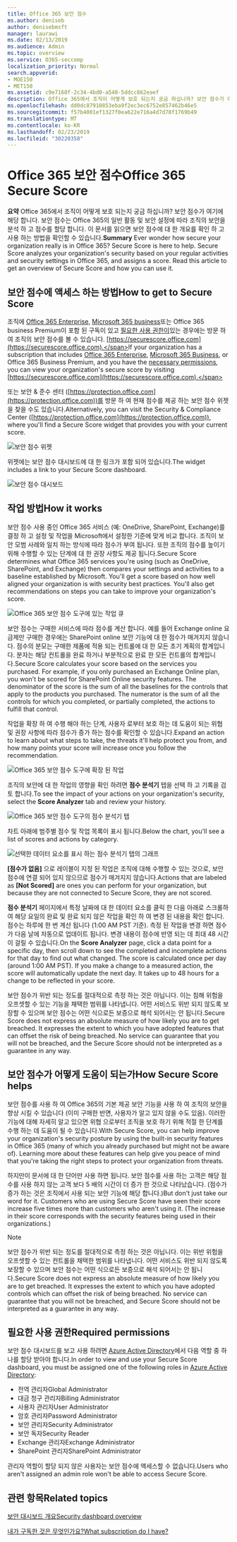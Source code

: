 ```yaml
---
title: Office 365 보안 점수
ms.author: deniseb
author: denisebmsft
manager: laurawi
ms.date: 02/13/2019
ms.audience: Admin
ms.topic: overview
ms.service: O365-seccomp
localization_priority: Normal
search.appverid:
- MOE150
- MET150
ms.assetid: c9e7160f-2c34-4bd0-a548-5ddcc862eaef
description: Office 365에서 조직이 어떻게 보호 되는지 궁금 하십니까? 보안 점수가 여기에 해당 합니다. 보안 점수는 Office 365의 일반 활동 및 보안 설정에 따라 조직의 보안을 분석 하 고 점수를 할당 합니다.
ms.openlocfilehash: dd0dc87910853eba9f2ec3ec6752e857462b46e5
ms.sourcegitcommit: f57b4001ef1327f0ea622e716a4d7d78f1769b49
ms.translationtype: MT
ms.contentlocale: ko-KR
ms.lasthandoff: 02/23/2019
ms.locfileid: "30220358"
---
```

# <a name="office-365-secure-score"></a><span data-ttu-id="11e2f-105">Office 365 보안 점수</span><span class="sxs-lookup"><span data-stu-id="11e2f-105">Office 365 Secure Score</span></span>

<span data-ttu-id="11e2f-p102">**요약** Office 365에서 조직이 어떻게 보호 되는지 궁금 하십니까? 보안 점수가 여기에 해당 합니다. 보안 점수는 Office 365의 일반 활동 및 보안 설정에 따라 조직의 보안을 분석 하 고 점수를 할당 합니다. 이 문서를 읽으면 보안 점수에 대 한 개요를 확인 하 고 사용 하는 방법을 확인할 수 있습니다.</span><span class="sxs-lookup"><span data-stu-id="11e2f-p102">**Summary** Ever wonder how secure your organization really is in Office 365? Secure Score is here to help. Secure Score analyzes your organization's security  based on your regular activities and security settings in Office 365, and assigns a score. Read this article to get an overview of Secure Score and how you can use it.</span></span>
  
## <a name="how-to-get-to-secure-score"></a><span data-ttu-id="11e2f-110">보안 점수에 액세스 하는 방법</span><span class="sxs-lookup"><span data-stu-id="11e2f-110">How to get to Secure Score</span></span>

<span data-ttu-id="11e2f-111">조직에 [Office 365 Enterprise](https://docs.microsoft.com/office365/enterprise/), [Microsoft 365 business](https://docs.microsoft.com/microsoft-365/business/)또는 Office 365 business Premium이 포함 된 구독이 있고 [필요한 사용 권한이](#required-permissions)있는 경우에는 방문 하 여 조직의 보안 점수를 볼 수 있습니다. [https://securescore.office.com](https://securescore.office.com).</span><span class="sxs-lookup"><span data-stu-id="11e2f-111">If your organization has a subscription that includes [Office 365 Enterprise](https://docs.microsoft.com/office365/enterprise/), [Microsoft 365 Business](https://docs.microsoft.com/microsoft-365/business/), or Office 365 Business Premium, and you have the [necessary permissions](#required-permissions), you can view your organization's secure score by visiting [https://securescore.office.com](https://securescore.office.com).</span></span> 

<span data-ttu-id="11e2f-112">또는 보안 & 준수 센터 ([https://protection.office.com](https://protection.office.com))를 방문 하 여 현재 점수를 제공 하는 보안 점수 위젯을 찾을 수도 있습니다.</span><span class="sxs-lookup"><span data-stu-id="11e2f-112">Alternatively, you can visit the Security & Compliance Center ([https://protection.office.com](https://protection.office.com)), where you'll find a Secure Score widget that provides you with your current score.</span></span>

![보안 점수 위젯](media/SecureScoreWidget-o365.png)

<span data-ttu-id="11e2f-114">위젯에는 보안 점수 대시보드에 대 한 링크가 포함 되어 있습니다.</span><span class="sxs-lookup"><span data-stu-id="11e2f-114">The widget includes a link to your Secure Score dashboard.</span></span>

![보안 점수 대시보드](media/SecureScore-WelcomeScreen.png)
  
## <a name="how-it-works"></a><span data-ttu-id="11e2f-116">작업 방법</span><span class="sxs-lookup"><span data-stu-id="11e2f-116">How it works</span></span>

<span data-ttu-id="11e2f-p103">보안 점수 사용 중인 Office 365 서비스 (예: OneDrive, SharePoint, Exchange)를 결정 하 고 설정 및 작업을 Microsoft에서 설정한 기준에 맞게 비교 합니다. 조직이 보안 모범 사례와 일치 하는 방식에 따라 점수가 부여 됩니다. 또한 조직의 점수를 높이기 위해 수행할 수 있는 단계에 대 한 권장 사항도 제공 됩니다.</span><span class="sxs-lookup"><span data-stu-id="11e2f-p103">Secure Score determines what Office 365 services you're using (such as OneDrive, SharePoint, and Exchange) then compares your settings and activities to a baseline established by Microsoft. You'll get a score based on how well aligned your organization is with security best practices. You'll also get recommendations on steps you can take to improve your organization's score.</span></span> 
  
![Office 365 보안 점수 도구에 있는 작업 큐](media/SecureScore-ActionsToTake.png)
  
<span data-ttu-id="11e2f-p104">보안 점수는 구매한 서비스에 따라 점수를 계산 합니다. 예를 들어 Exchange online 요금제만 구매한 경우에는 SharePoint online 보안 기능에 대 한 점수가 매겨지지 않습니다. 점수의 분모는 구매한 제품에 적용 되는 컨트롤에 대 한 모든 초기 계획의 합계입니다. 분자는 해당 컨트롤을 완료 하거나 부분적으로 완료 한 모든 컨트롤의 합계입니다.</span><span class="sxs-lookup"><span data-stu-id="11e2f-p104">Secure Score calculates your score based on the services you purchased. For example, if you only purchased an Exchange Online plan, you won't be scored for SharePoint Online security features. The denominator of the score is the sum of all the baselines for the controls that apply to the products you purchased. The numerator is the sum of all the controls for which you completed, or partially completed, the actions to fulfill that control.</span></span>

<span data-ttu-id="11e2f-125">작업을 확장 하 여 수행 해야 하는 단계, 사용자 로부터 보호 하는 데 도움이 되는 위협 및 권장 사항에 따라 점수가 증가 하는 점수를 확인할 수 있습니다.</span><span class="sxs-lookup"><span data-stu-id="11e2f-125">Expand an action to learn about what steps to take, the threats it'll help protect you from, and how many points your score will increase once you follow the recommendation.</span></span>
  
![Office 365 보안 점수 도구에 확장 된 작업](media/SecureScore-DetailedActionToTake.png)
  
<span data-ttu-id="11e2f-127">조직의 보안에 대 한 작업의 영향을 확인 하려면 **점수 분석기** 탭을 선택 하 고 기록을 검토 합니다.</span><span class="sxs-lookup"><span data-stu-id="11e2f-127">To see the impact of your actions on your organization's security, select the **Score Analyzer** tab and review your history.</span></span> 
  
![Office 365 보안 점수 도구의 점수 분석기 탭](media/SecureScore-ScoreAnalyzer-7days.png)
  
<span data-ttu-id="11e2f-129">차트 아래에 범주별 점수 및 작업 목록이 표시 됩니다.</span><span class="sxs-lookup"><span data-stu-id="11e2f-129">Below the chart, you'll see a list of scores and actions by category.</span></span> 
  
![선택한 데이터 요소를 표시 하는 점수 분석기 탭의 그래프](media/SecureScore-Analyzer-breakdownbelowchart.png)
 
<span data-ttu-id="11e2f-131">**[점수가 없음]** 으로 레이블이 지정 된 작업은 조직에 대해 수행할 수 있는 것으로, 보안 점수에 연결 되어 있지 않으므로 점수가 매겨지지 않습니다.</span><span class="sxs-lookup"><span data-stu-id="11e2f-131">Actions that are labeled as **[Not Scored]** are ones you can perform for your organization, but because they are not connected to Secure Score, they are not scored.</span></span>  

<span data-ttu-id="11e2f-p105">**점수 분석기** 페이지에서 특정 날짜에 대 한 데이터 요소를 클릭 한 다음 아래로 스크롤하여 해당 요일의 완료 및 완료 되지 않은 작업을 확인 하 여 변경 된 내용을 확인 합니다. 점수는 하루에 한 번 계산 됩니다 (1:00 AM PST 기준). 측정 된 작업을 변경 하면 점수가 다음 날에 자동으로 업데이트 됩니다. 변경 내용이 점수에 반영 되는 데 최대 48 시간이 걸릴 수 있습니다.</span><span class="sxs-lookup"><span data-stu-id="11e2f-p105">On the **Score Analyzer** page, click a data point for a specific day, then scroll down to see the completed and incomplete actions for that day to find out what changed. The score is calculated once per day (around 1:00 AM PST). If you make a change to a measured action, the score will automatically update the next day. It takes up to 48 hours for a change to be reflected in your score.</span></span>

<span data-ttu-id="11e2f-p106">보안 점수가 위반 되는 정도를 절대적으로 측정 하는 것은 아닙니다. 이는 침해 위험을 오프셋할 수 있는 기능을 채택한 범위를 나타냅니다. 어떤 서비스도 위반 되지 않도록 보장할 수 있으며 보안 점수는 어떤 식으로든 보증으로 해석 되어서는 안 됩니다.</span><span class="sxs-lookup"><span data-stu-id="11e2f-p106">Secure Score does not express an absolute measure of how likely you are to get breached. It expresses the extent to which you have adopted features that can offset the risk of being breached. No service can guarantee that you will not be breached, and the Secure Score should not be interpreted as a guarantee in any way.</span></span>
 
## <a name="how-secure-score-helps"></a><span data-ttu-id="11e2f-139">보안 점수가 어떻게 도움이 되는가</span><span class="sxs-lookup"><span data-stu-id="11e2f-139">How Secure Score helps</span></span>

<span data-ttu-id="11e2f-p107">보안 점수를 사용 하 여 Office 365의 기본 제공 보안 기능을 사용 하 여 조직의 보안을 향상 시킬 수 있습니다 (이미 구매한 반면, 사용자가 알고 있지 않을 수도 있음). 이러한 기능에 대해 자세히 알고 있으면 위협 으로부터 조직을 보호 하기 위해 적절 한 단계를 수행 하는 데 도움이 될 수 있습니다.</span><span class="sxs-lookup"><span data-stu-id="11e2f-p107">With Secure Score, you can help improve your organization's security posture by using the built-in security features in Office 365 (many of which you already purchased but might not be aware of). Learning more about these features can help give you peace of mind that you're taking the right steps to protect your organization from threats.</span></span>
  
<span data-ttu-id="11e2f-p108">하지만이 문서에 대 한 단어만 사용 하면 됩니다. 보안 점수를 사용 하는 고객은 해당 점수를 사용 하지 않는 고객 보다 5 배의 시간이 더 증가 한 것으로 나타났습니다. (점수가 증가 하는 것은 조직에서 사용 되는 보안 기능에 해당 합니다.)</span><span class="sxs-lookup"><span data-stu-id="11e2f-p108">But don't just take our word for it. Customers who are using Secure Score have seen their score increase five times more than customers who aren't using it. (The increase in their score corresponds with the security features being used in their organizations.)</span></span>
  
> [!NOTE]
> <span data-ttu-id="11e2f-p109">보안 점수가 위반 되는 정도를 절대적으로 측정 하는 것은 아닙니다. 이는 위반 위험을 오프셋할 수 있는 컨트롤을 채택한 범위를 나타냅니다. 어떤 서비스도 위반 되지 않도록 보장할 수 있으며 보안 점수는 어떤 식으로든 보증으로 해석 되어서는 안 됩니다.</span><span class="sxs-lookup"><span data-stu-id="11e2f-p109">Secure Score does not express an absolute measure of how likely you are to get breached. It expresses the extent to which you have adopted controls which can offset the risk of being breached. No service can guarantee that you will not be breached, and Secure Score should not be interpreted as a guarantee in any way.</span></span> 
  
## <a name="required-permissions"></a><span data-ttu-id="11e2f-148">필요한 사용 권한</span><span class="sxs-lookup"><span data-stu-id="11e2f-148">Required permissions</span></span>

<span data-ttu-id="11e2f-149">보안 점수 대시보드를 보고 사용 하려면 [Azure Active Directory](https://docs.microsoft.com/azure/active-directory/users-groups-roles/directory-assign-admin-roles#available-roles)에서 다음 역할 중 하나를 할당 받아야 합니다.</span><span class="sxs-lookup"><span data-stu-id="11e2f-149">In order to view and use your Secure Score dashboard, you must be assigned one of the following roles in [Azure Active Directory](https://docs.microsoft.com/azure/active-directory/users-groups-roles/directory-assign-admin-roles#available-roles):</span></span>
- <span data-ttu-id="11e2f-150">전역 관리자</span><span class="sxs-lookup"><span data-stu-id="11e2f-150">Global Administrator</span></span>
- <span data-ttu-id="11e2f-151">대금 청구 관리자</span><span class="sxs-lookup"><span data-stu-id="11e2f-151">Billing Administrator</span></span>
- <span data-ttu-id="11e2f-152">사용자 관리자</span><span class="sxs-lookup"><span data-stu-id="11e2f-152">User Administrator</span></span>
- <span data-ttu-id="11e2f-153">암호 관리자</span><span class="sxs-lookup"><span data-stu-id="11e2f-153">Password Administrator</span></span>
- <span data-ttu-id="11e2f-154">보안 관리자</span><span class="sxs-lookup"><span data-stu-id="11e2f-154">Security Administrator</span></span>
- <span data-ttu-id="11e2f-155">보안 독자</span><span class="sxs-lookup"><span data-stu-id="11e2f-155">Security Reader</span></span>
- <span data-ttu-id="11e2f-156">Exchange 관리자</span><span class="sxs-lookup"><span data-stu-id="11e2f-156">Exchange Administrator</span></span>
- <span data-ttu-id="11e2f-157">SharePoint 관리자</span><span class="sxs-lookup"><span data-stu-id="11e2f-157">SharePoint Administrator</span></span>

 <span data-ttu-id="11e2f-158">관리자 역할이 할당 되지 않은 사용자는 보안 점수에 액세스할 수 없습니다.</span><span class="sxs-lookup"><span data-stu-id="11e2f-158">Users who aren't assigned an admin role won't be able to access Secure Score.</span></span>

## <a name="related-topics"></a><span data-ttu-id="11e2f-159">관련 항목</span><span class="sxs-lookup"><span data-stu-id="11e2f-159">Related topics</span></span>

[<span data-ttu-id="11e2f-160">보안 대시보드 개요</span><span class="sxs-lookup"><span data-stu-id="11e2f-160">Security dashboard overview</span></span>](security-dashboard.md)

[<span data-ttu-id="11e2f-161">내가 구독한 것은 무엇인가요?</span><span class="sxs-lookup"><span data-stu-id="11e2f-161">What subscription do I have?</span></span>](https://docs.microsoft.com/office365/admin/admin-overview/what-subscription-do-i-have?view=o365-worldwide)
